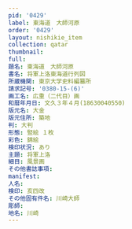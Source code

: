 ```yaml
---
pid: '0429'
label: 東海道　大師河原
order: '0429'
layout: nishikie_item
collection: qatar
thumbnail: 
full: 
題名: 東海道　大師河原
書名: 将軍上洛東海道行列図
所蔵機関: 東京大学史料編纂所
請求記号: '0380-15-(6)'
画工名: 広重（二代目）画
和暦年月日: 文久３年４月(18630040550)
版元名: 大金
版元住所: 築地
判: 大判
形態: 竪絵 １枚
彩色: 錦絵
検印状況: あり
主題: 将軍上洛
細目: 風景画
その他書誌事項: 
manifest: 
人名: 
検印: 亥四改
その他固有件名: 川崎大師
彫師: 
地名: 川崎
---
```

